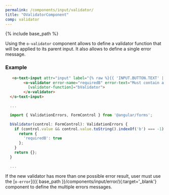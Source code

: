 ```yaml
---
permalink: /components/input/validator/
title: "OValidatorComponent"
comp: validator
---
```


{% include base_path %}

Using the `o-validator` component allows to define a validator function that will be applied to its parent input. It also allows to define a single error message.

<h3 class="grey-color">Example</h3>

```html
   <o-text-input attr="input" label="{% raw %}{{ 'INPUT.BUTTON.TEXT' | oTranslate }}{% endraw %}">
        <o-validator error-name="requiredB" error-text="Must contain a 'b'" 
          [validator-function]="bValidator">
        </o-validator>
  </o-text-input>
```

```javascript
  ...

  import { ValidationErrors, FormControl } from '@angular/forms';

  bValidator(control: FormControl): ValidationErrors {
    if (control.value && control.value.toString().indexOf('b') === -1) {
      return {
        'requiredB': true
      };
    }
    return {};
  }

  ...
```

If the new validator has more than one possible error result, user must use the [`o-error`]({{ base_path }}/components/input/error/){:target='_blank'} component to define the multiple errors messages.